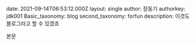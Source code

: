 date: 2021-09-14T06:53:12.000Z
layout: single
author: 장동기
authorkey: jdk001
Basic_taxonomy: blog
second_taxonomy: forfun
description: 이것도 블로그라고 할 수 있겠죠

본문